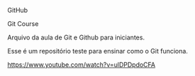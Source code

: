  GitHub
 
 Git Course

Arquivo da aula de Git e Github para iniciantes.

Esse é um repositório teste para ensinar como o Git funciona.

https://www.youtube.com/watch?v=ulDPDpdoCFA
